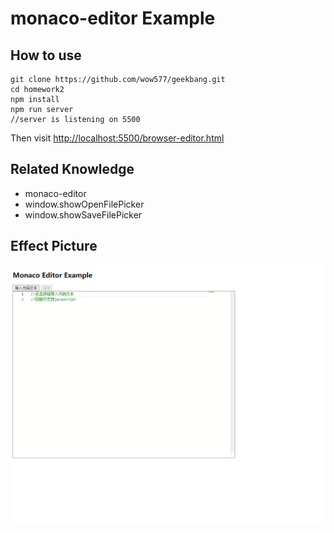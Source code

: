 # monaco-editor Example

## How to use

    git clone https://github.com/wow577/geekbang.git
    cd homework2
    npm install
    npm run server
    //server is listening on 5500

Then visit [http://localhost:5500/browser-editor.html](http://localhost:5500/browser-editor.html)

## Related Knowledge

- monaco-editor
- window.showOpenFilePicker
- window.showSaveFilePicker

## Effect Picture

![Sample](./sample.png)